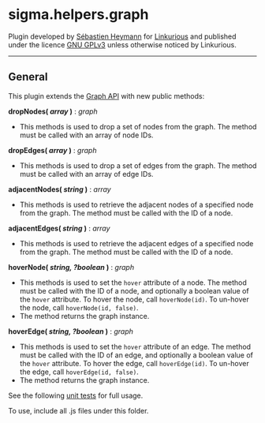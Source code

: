 sigma.helpers.graph
==================

Plugin developed by [Sébastien Heymann](https://github.com/sheymann) for [Linkurious](https://github.com/Linkurious) and published under the licence [GNU GPLv3](LICENSE) unless otherwise noticed by Linkurious.

---
## General
This plugin extends the [Graph API](https://github.com/jacomyal/sigma.js/wiki/Graph-API) with new public methods:

**dropNodes( *array* )** : *graph*
 * This methods is used to drop a set of nodes from the graph. The method must be called with an array of node IDs.

**dropEdges( *array* )** : *graph*
 * This methods is used to drop a set of edges from the graph. The method must be called with an array of edge IDs.

**adjacentNodes( *string* )** : *array*
 * This methods is used to retrieve the adjacent nodes of a specified node from the graph. The method must be called with the ID of a node.

**adjacentEdges( *string* )** : *array*
 * This methods is used to retrieve the adjacent edges of a specified node from the graph. The method must be called with the ID of a node.

**hoverNode( *string, ?boolean* )** : *graph*
 * This methods is used to set the `hover` attribute of a node. The method must be called with the ID of a node, and optionally a boolean value of the `hover` attribute. To hover the node, call `hoverNode(id)`. To un-hover the node, call `hoverNode(id, false)`.
 * The method returns the graph instance.

**hoverEdge( *string, ?boolean* )** : *graph*
 * This methods is used to set the `hover` attribute of an edge. The method must be called with the ID of an edge, and optionally a boolean value of the `hover` attribute. To hover the edge, call `hoverEdge(id)`. To un-hover the edge, call `hoverEdge(id, false)`.
 * The method returns the graph instance.

See the following [unit tests](../../test/unit.helpers.graph.js) for full usage.

To use, include all .js files under this folder.
